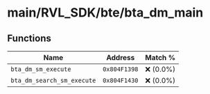 # main/RVL_SDK/bte/bta_dm_main

## Functions

| Name | Address | Match % |
|------|---------|---------|
| `bta_dm_sm_execute` | `0x804F1398` | :x: (0.0%) |
| `bta_dm_search_sm_execute` | `0x804F1430` | :x: (0.0%) |